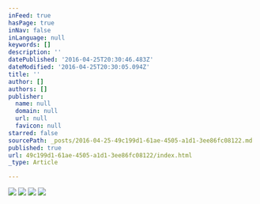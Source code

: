 ```yaml
---
inFeed: true
hasPage: true
inNav: false
inLanguage: null
keywords: []
description: ''
datePublished: '2016-04-25T20:30:46.483Z'
dateModified: '2016-04-25T20:30:05.094Z'
title: ''
author: []
authors: []
publisher:
  name: null
  domain: null
  url: null
  favicon: null
starred: false
sourcePath: _posts/2016-04-25-49c199d1-61ae-4505-a1d1-3ee86fc08122.md
published: true
url: 49c199d1-61ae-4505-a1d1-3ee86fc08122/index.html
_type: Article

---
```

![](https://the-grid-user-content.s3-us-west-2.amazonaws.com/77ff5485-6243-4eb0-aa06-08906d8a0b90.jpg)
![](https://the-grid-user-content.s3-us-west-2.amazonaws.com/2d99cda7-34a4-4cfb-b9a6-cdf447d44f4a.jpg)
![](https://the-grid-user-content.s3-us-west-2.amazonaws.com/4b429dfd-b2be-4669-b5e3-282a8211bde8.jpg)
![](https://the-grid-user-content.s3-us-west-2.amazonaws.com/59672139-ed94-4c70-a0c9-fe2a1df90a93.jpg)